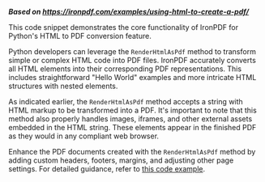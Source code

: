 ***Based on <https://ironpdf.com/examples/using-html-to-create-a-pdf/>***

This code snippet demonstrates the core functionality of IronPDF for Python's HTML to PDF conversion feature.

Python developers can leverage the `RenderHtmlAsPdf` method to transform simple or complex HTML code into PDF files. IronPDF accurately converts all HTML elements into their corresponding PDF representations. This includes straightforward "Hello World" examples and more intricate HTML structures with nested elements.

As indicated earlier, the `RenderHtmlAsPdf` method accepts a string with HTML markup to be transformed into a PDF. It's important to note that this method also properly handles images, iframes, and other external assets embedded in the HTML string. These elements appear in the finished PDF as they would in any compliant web browser.

Enhance the PDF documents created with the `RenderHtmlAsPdf` method by adding custom headers, footers, margins, and adjusting other page settings. For detailed guidance, refer to [this code example](https://ironpdf.com/python/examples/pdf-generation-settings/).